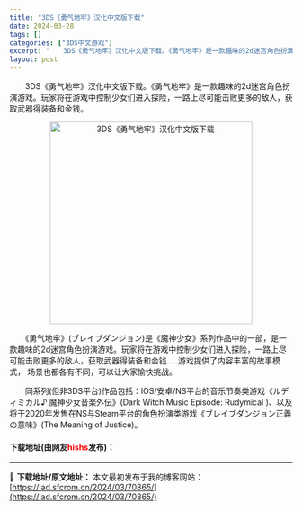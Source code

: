```yaml
---
title: "3DS《勇气地牢》汉化中文版下载"
date: 2024-03-28
tags: []
categories: ["3DS中文游戏"]
excerpt: "　　3DS《勇气地牢》汉化中文版下载。《勇气地牢》是一款趣味的2d迷宫角色扮演游戏。玩家将在游戏中控制少女们进入探险，一路上尽可能击败更多的敌人，获取武器得装备和金钱。 　　《勇气地牢》(ブレイブダンジョン)是《魔神少女》系列作品中的一部，是一款趣味的2d迷宫角色扮演游戏。玩家将在游戏中控制少女们进&hellip;"
layout: post
---
```


 <p>　　3DS《勇气地牢》汉化中文版下载。《勇气地牢》是一款趣味的2d迷宫角色扮演游戏。玩家将在游戏中控制少女们进入探险，一路上尽可能击败更多的敌人，获取武器得装备和金钱。</p> <p align="center"><img align="" border="0" src="https://lad.sfcrom.cn/wp-content/uploads/2024/03/20240328_6605462664016.webp" width="360" alt="3DS《勇气地牢》汉化中文版下载" /></p> <p>　　《勇气地牢》(ブレイブダンジョン)是《魔神少女》系列作品中的一部，是一款趣味的2d迷宫角色扮演游戏。玩家将在游戏中控制少女们进入探险，一路上尽可能击败更多的敌人，获取武器得装备和金钱&hellip;..游戏提供了内容丰富的故事模式， 场景也都各有不同，可以让大家愉快挑战。</p> <p>　　同系列(但非3DS平台)作品包括：IOS/安卓/NS平台的音乐节奏类游戏《ルディミカル♪ 魔神少女音楽外伝》(Dark Witch Music Episode: Rudymical )、以及将于2020年发售在NS与Steam平台的角色扮演类游戏《ブレイブダンジョン正義の意味》(The Meaning of Justice)。</p> <p><h4>下载地址(由网友<font color="red">hishs</font>发布)：</h4></p> 

---
📖 **下载地址/原文地址：** 本文最初发布于我的博客网站：[https://lad.sfcrom.cn/2024/03/70865/](https://lad.sfcrom.cn/2024/03/70865/)

